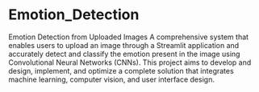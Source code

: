 # Emotion_Detection
Emotion Detection from Uploaded Images
A comprehensive system that enables users to upload an image through a Streamlit application and accurately detect and classify the emotion present in the image using Convolutional Neural Networks (CNNs). This project aims to develop and design, implement, and optimize a complete solution that integrates machine learning, computer vision, and user interface design.
